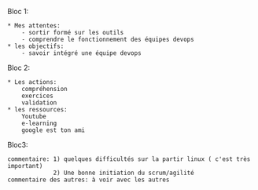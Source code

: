 Bloc 1:

    * Mes attentes: 
        - sortir formé sur les outils 
        - comprendre le fonctionnement des équipes devops
    * les objectifs:
        - savoir intégré une équipe devops


Bloc 2:

    * Les actions:
        compréhension 
        exercices
        validation
    * les ressources:
        Youtube
        e-learning
        google est ton ami
    
Bloc3:

    commentaire: 1) quelques difficultés sur la partir linux ( c'est très important)
                 2) Une bonne initiation du scrum/agilité
    commentaire des autres: à voir avec les autres